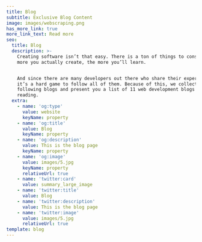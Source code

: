 ```yaml
---
title: Blog
subtitle: Exclusive Blog Content
image: images/webscraping.png
has_more_link: true
more_link_text: Read more
seo:
  title: Blog
  description: >-
    Creating software isn’t that easy. There is a ton of things to consider. The
    more you actually create, the more you’ll learn.


    And since there are many developers out there who share their experience,
    it’s a hard game to follow all of them. Because of this, we collected the
    following blogs and present you a list of 11 web development blogs worth
    reading.
  extra:
    - name: 'og:type'
      value: website
      keyName: property
    - name: 'og:title'
      value: Blog
      keyName: property
    - name: 'og:description'
      value: This is the blog page
      keyName: property
    - name: 'og:image'
      value: images/5.jpg
      keyName: property
      relativeUrl: true
    - name: 'twitter:card'
      value: summary_large_image
    - name: 'twitter:title'
      value: Blog
    - name: 'twitter:description'
      value: This is the blog page
    - name: 'twitter:image'
      value: images/5.jpg
      relativeUrl: true
template: blog
---
```

